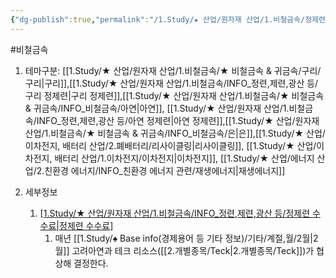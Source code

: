 ```yaml
---
{"dg-publish":true,"permalink":"/1.Study/★ 산업/원자재 산업/1.비철금속/정제련업/종목/고려아연/","created":"2024-11-20T21:02:28.792+09:00","updated":"2025-06-26T12:51:24.440+09:00"}
---
```


#비철금속 

1. 테마구분: [[1.Study/★ 산업/원자재 산업/1.비철금속/★ 비철금속 & 귀금속/구리/구리\|구리]],[[1.Study/★ 산업/원자재 산업/1.비철금속/INFO_정련,제련,광산 등/구리 정제련\|구리 정제련]],[[1.Study/★ 산업/원자재 산업/1.비철금속/★ 비철금속 & 귀금속/INFO_비철금속/아연\|아연]], [[1.Study/★ 산업/원자재 산업/1.비철금속/INFO_정련,제련,광산 등/아연 정제련\|아연 정제련]],[[1.Study/★ 산업/원자재 산업/1.비철금속/★ 비철금속 & 귀금속/INFO_비철금속/은\|은]],[[1.Study/★ 산업/이차전지, 배터리 산업/2.폐배터리/리사이클링\|리사이클링]], [[1.Study/★ 산업/이차전지, 배터리 산업/1.이차전지/이차전지\|이차전지]], [[1.Study/★ 산업/에너지 산업/2.친환경 에너지/INFO_친환경 에너지 관련/재생에너지\|재생에너지]]

2. 세부정보
	1. [[1.Study/★ 산업/원자재 산업/1.비철금속/INFO_정련,제련,광산 등/정제련 수수료\|정제련 수수료]](TC/RCs)
		1. 매년 [[1.Study/♠ Base info(경제용어 등 기타 정보)/기타/계절,월/2월\|2월]] 고려아연과 테크 리소스([[2.개별종목/Teck\|2.개별종목/Teck]])가 협상해 결정한다.